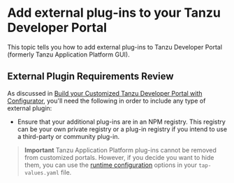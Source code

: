 # Add external plug-ins to your Tanzu Developer Portal

This topic tells you how to add external plug-ins to Tanzu Developer Portal
(formerly Tanzu Application Platform GUI).

## External Plugin Requirements Review
As discussed in [Build your Customized Tanzu Developer Portal with Configurator](./building.hbs.md#prereqs), you'll need the following in order to include any type of external plugin:

- Ensure that your additional plug-ins are in an NPM registry. This registry can be your own
  private registry or a plug-in registry if you intend to use a third-party or community plug-in.

> **Important** Tanzu Application Platform plug-ins cannot be removed from customized portals.
> However, if you decide you want to hide them, you can use the
> [runtime configuration](concepts.hbs.md#runtime) options in your `tap-values.yaml` file.